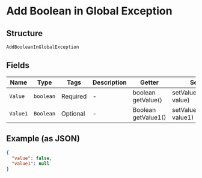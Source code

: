 
# Add Boolean in Global Exception

## Structure

`AddBooleanInGlobalException`

## Fields

| Name | Type | Tags | Description | Getter | Setter |
|  --- | --- | --- | --- | --- | --- |
| `Value` | `boolean` | Required | - | boolean getValue() | setValue(boolean value) |
| `Value1` | `Boolean` | Optional | - | Boolean getValue1() | setValue1(Boolean value1) |

## Example (as JSON)

```json
{
  "value": false,
  "value1": null
}
```

